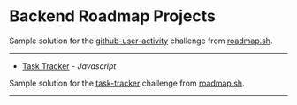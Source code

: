 # Backend Roadmap Projects

Sample solution for the [github-user-activity](https://roadmap.sh/projects/github-user-activity) challenge from [roadmap.sh](https://roadmap.sh/).

---

- [Task Tracker](https://github.com/curtisluu-66/simple-projects/tree/main/task-tracker) - _Javascript_

Sample solution for the [task-tracker](https://roadmap.sh/projects/task-tracker) challenge from [roadmap.sh](https://roadmap.sh/).

---
